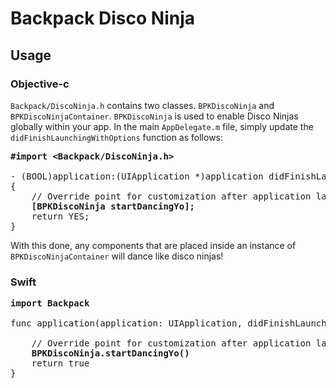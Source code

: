 # Backpack Disco Ninja

## Usage

### Objective-c

`Backpack/DiscoNinja.h` contains two classes. `BPKDiscoNinja` and `BPKDiscoNinjaContainer`. `BPKDiscoNinja` is used to enable Disco Ninjas globally within your app. In the main `AppDelegate.m` file, simply update the `didFinishLaunchingWithOptions` function as follows:

<pre>
<b>#import &ltBackpack/DiscoNinja.h&gt</b>

- (BOOL)application:(UIApplication *)application didFinishLaunchingWithOptions:(NSDictionary *)launchOptions
{
    // Override point for customization after application launch.
    <b>[BPKDiscoNinja startDancingYo];</b>
    return YES;
}
</pre>

With this done, any components that are placed inside an instance of `BPKDiscoNinjaContainer` will dance like disco ninjas!

### Swift


<pre>
<b>import Backpack</b>

func application(application: UIApplication, didFinishLaunchingWithOptions launchOptions: [NSObject: AnyObject]?) -> Bool {

    // Override point for customization after application launch. Here you can out the code you want.
    <b>BPKDiscoNinja.startDancingYo()</b>
    return true
}
</pre>